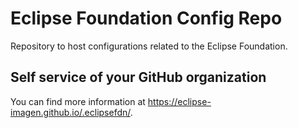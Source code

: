 # Eclipse Foundation Config Repo

Repository to host configurations related to the Eclipse Foundation.

## Self service of your GitHub organization

You can find more information at <https://eclipse-imagen.github.io/.eclipsefdn/>.

